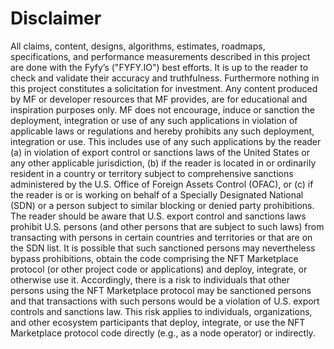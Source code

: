 # Disclaimer

All claims, content, designs, algorithms, estimates, roadmaps, specifications, and performance measurements described in this project are done with the Fyfy’s ("FYFY.IO") best efforts. It is up to the reader to check and validate their accuracy and truthfulness. Furthermore nothing in this project constitutes a solicitation for investment.
Any content produced by MF or developer resources that MF provides, are for educational and inspiration purposes only. MF does not encourage, induce or sanction the deployment, integration or use of any such applications in violation of applicable laws or regulations and hereby prohibits any such deployment, integration or use. This includes use of any such applications by the reader (a) in violation of export control or sanctions laws of the United States or any other applicable jurisdiction, (b) if the reader is located in or ordinarily resident in a country or territory subject to comprehensive sanctions administered by the U.S. Office of Foreign Assets Control (OFAC), or (c) if the reader is or is working on behalf of a Specially Designated National (SDN) or a person subject to similar blocking or denied party prohibitions.
The reader should be aware that U.S. export control and sanctions laws prohibit U.S. persons (and other persons that are subject to such laws) from transacting with persons in certain countries and territories or that are on the SDN list. It is possible that such sanctioned persons may nevertheless bypass prohibitions, obtain the code comprising the NFT Marketplace protocol (or other project code or applications) and deploy, integrate, or otherwise use it. Accordingly, there is a risk to individuals that other persons using the NFT Marketplace protocol may be sanctioned persons and that transactions with such persons would be a violation of U.S. export controls and sanctions law. This risk applies to individuals, organizations, and other ecosystem participants that deploy, integrate, or use the NFT Marketplace protocol code directly (e.g., as a node operator) or indirectly.
